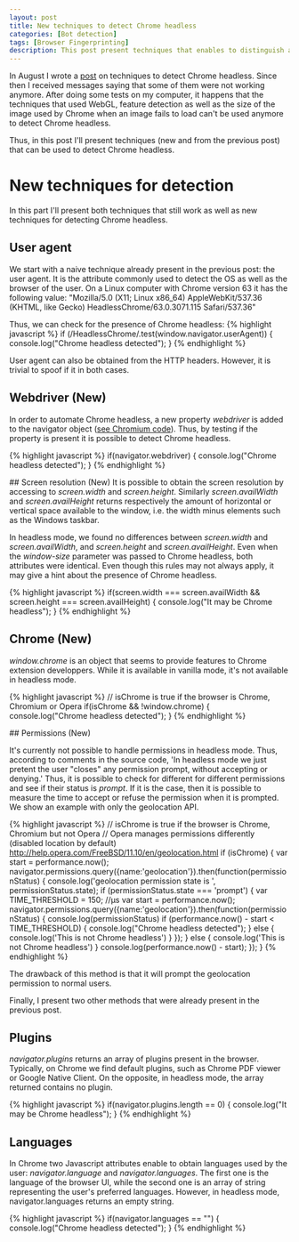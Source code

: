 ```yaml
---
layout: post
title: New techniques to detect Chrome headless
categories: [Bot detection]
tags: [Browser Fingerprinting]
description: This post present techniques that enables to distinguish a vanilla Chrome browser from a Chrome browser running in headless mode. It updates information presented in the post of August.
---
```


In August I wrote a <a href="{% post_url 2017-08-05-detect-chrome-headless %}"> post</a> on techniques to detect Chrome headless.
Since then I received messages saying that some of them were not working anymore.
After doing some tests on my computer, it happens that the techniques that used WebGL, feature detection as well 
as the size of the image used by Chrome when an image fails to load can't be used anymore to detect Chrome headless.

Thus, in this post I'll present techniques (new and from the previous post) that can be used to detect Chrome headless.

# New techniques for detection

In this part I'll present both techniques that still work as well as new techniques for detecting Chrome headless.

## User agent
We start with a naive technique already present in the previous post: the user agent.
It is the attribute commonly used to detect the OS as well as the browser of the user.
On a Linux computer with Chrome version 63 it has the following value: "Mozilla/5.0 (X11; Linux x86_64) AppleWebKit/537.36 (KHTML, like Gecko) HeadlessChrome/63.0.3071.115 Safari/537.36"

Thus, we can check for the presence of Chrome headless: 
{% highlight javascript %}
if (/HeadlessChrome/.test(window.navigator.userAgent)) {
    console.log("Chrome headless detected");
}
{% endhighlight %}

User agent can also be obtained from the HTTP headers.
However, it is trivial to spoof if it in both cases.

## Webdriver (New)

In order to automate Chrome headless, a new property *webdriver* is added to the navigator object ([see Chromium code](https://cs.chromium.org/chromium/src/out/Debug/gen/blink/bindings/core/v8/V8Navigator.cpp?rcl=0d3c47615a4f512b82fa0f8da682fb13332b8d32&l=405)).
Thus, by testing if the property is present it is possible to detect Chrome headless.

{% highlight javascript %}
if(navigator.webdriver) {
    console.log("Chrome headless detected");
}
{% endhighlight %}

## Screen resolution (New)
It is possible to obtain the screen resolution by accessing to *screen.width* and *screen.height*.
Similarly *screen.availWidth* and *screen.availHeight* returns respectively the amount of horizontal or vertical space available to the window,
i.e. the width minus elements such as the Windows taskbar.

In headless mode, we found no differences between *screen.width* and *screen.availWidth*, and *screen.height* and *screen.availHeight*.
Even when the *window-size* parameter was passed to Chrome headless, both attributes were identical.
Even though this rules may not always apply, it may give a hint about the presence of Chrome headless.

{% highlight javascript %}
if(screen.width === screen.availWidth && screen.height === screen.availHeight) {
    console.log("It may be Chrome headless");
}
{% endhighlight %}

## Chrome (New)

*window.chrome* is an object that seems to provide features to Chrome extension developpers.
While it is available in vanilla mode, it's not available in headless mode.

{% highlight javascript %}
// isChrome is true if the browser is Chrome, Chromium or Opera
if(isChrome && !window.chrome) {
    console.log("Chrome headless detected");
}
{% endhighlight %}

## Permissions (New)

It's currently not possible to handle permissions in headless mode.
Thus, according to comments in the source code, 'In headless mode we just pretent the user "closes" any permission prompt,
without accepting or denying.'
Thus, it is possible to check for different for different permissions and see if their status is *prompt*.
If it is the case, then it is possible to measure the time to accept or refuse the permission when it is prompted.
We show an example with only the geolocation API.

{% highlight javascript %}
// isChrome is true if the browser is Chrome, Chromium but not Opera
// Opera manages permissions differently (disabled location by default) http://help.opera.com/FreeBSD/11.10/en/geolocation.html
if (isChrome) {
    var start = performance.now();
    navigator.permissions.query({name:'geolocation'}).then(function(permissionStatus) {
      console.log('geolocation permission state is ', permissionStatus.state);
      if (permissionStatus.state === 'prompt') {
        var TIME_THRESHOLD = 150; //µs
        var start = performance.now();  
        navigator.permissions.query({name:'geolocation'}).then(function(permissionStatus) {
            console.log(permissionStatus)
          if (performance.now() - start < TIME_THRESHOLD) {
            console.log("Chrome headless detected");
          } else {
            console.log('This is not Chrome headless')
          }
        });
      } else {
        console.log('This is not Chrome headless')
      }
      console.log(performance.now() - start);
    });
}
{% endhighlight %}

<script>
var start = performance.now();
    navigator.permissions.query({name:'geolocation'}).then(function(permissionStatus) {
      console.log('geolocation permission state is ', permissionStatus.state);
      if (permissionStatus.state === 'prompt') {
        var TIME_THRESHOLD = 150; //µs
        var start = performance.now();  
        navigator.permissions.query({name:'geolocation'}).then(function(permissionStatus) {
            console.log(permissionStatus)
          if (performance.now() - start < TIME_THRESHOLD) {
            console.log("Chrome headless detected");
          } else {
            console.log('This is not Chrome headless')
          }
        });
      } else {
        console.log('This is not Chrome headless')
      }
      console.log(performance.now() - start);
    });

</script>

The drawback of this method is that it will prompt the geolocation permission to normal users.

Finally, I present two other methods that were already present in the previous post.

## Plugins
*navigator.plugins* returns an array of plugins present in the browser.
Typically, on Chrome we find default plugins, such as Chrome PDF viewer or Google Native Client.
On the opposite, in headless mode, the array returned contains no plugin.

{% highlight javascript %}
if(navigator.plugins.length == 0) {
    console.log("It may be Chrome headless");
}
{% endhighlight %}

## Languages
In Chrome two Javascript attributes enable to obtain languages used by the user: *navigator.language* and *navigator.languages*.
The first one is the language of the browser UI, while the second one is an array of string
representing the user's preferred languages.
However, in headless mode, navigator.languages returns an empty string.

{% highlight javascript %}
if(navigator.languages == "") {
    console.log("Chrome headless detected");
}
{% endhighlight %}